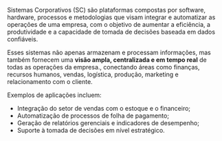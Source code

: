 
Sistemas Corporativos (SC) são plataformas compostas por software, hardware, processos e metodologias que visam integrar e automatizar as operações de uma empresa, com o objetivo de aumentar a eficiência, a produtividade e a capacidade de tomada de decisões baseada em dados confiáveis.

Esses sistemas não apenas armazenam e processam informações, mas também fornecem uma **visão ampla, centralizada e em tempo real** de todas as operações da empresa., conectando áreas como finanças, recursos humanos, vendas, logística, produção, marketing e relacionamento com o cliente.

Exemplos de aplicações incluem:
- Integração do setor de vendas com o estoque e o financeiro;
- Automatização de processos de folha de pagamento;
- Geração de relatórios gerenciais e indicadores de desempenho;
- Suporte à tomada de decisões em nível estratégico.